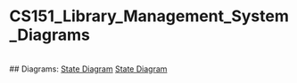 # CS151_Library_Management_System_Diagrams

<br>
## Diagrams:
<a href="state-diagram.pdf">State Diagram</a>
<a href="sequential-diagram.pdf">State Diagram</a>
